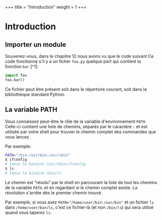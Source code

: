 +++
title = "Introduction"
weight = 1
+++

# Introduction

## Importer un module

Souvenez-vous, dans le chapitre 12 nous avons vu que le code suivant
Ce code fonctionne s'il y a un ficher `foo.py` quelque part qui contient la fonction
`bar` [^1]:

```python
import foo
foo.bar()
```


Ce fichier peut être présent soit dans le répertoire courant, soit dans la bibliothèque standard Python.

## La variable PATH

Vous connaissez peut-être le rôle de la variable d'environnement `PATH`. Celle-ci contient une liste de chemins,
séparés par le caractère `:` et est utilisée par votre shell pour trouver le chemin complet des commandes que vous lancez.

Par exemple:

```bash
PATH="/bin:/usr/bin:/usr/sbin"
$ ifconfig
# lance le binaire /usr/sbin/ifconfig
$ ls
# lance le binaire /bin/ls
```

Le chemin est "résolu" par le shell en parcourant la liste de tout les
chemins de la variable `PATH`, et en regardant si le chemin complet
existe. La résolution s'arrête dès le premier chemin trouvé.

Par exemple, si vous avez `PATH="/home/user/bin:/usr/bin"` et un fichier `ls` dans `/home/user/bin/ls`, c'est ce fichier-là
(et non `/bin/ls`) qui sera utilisé quand vous taperez `ls`.
